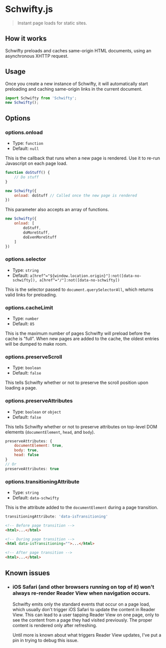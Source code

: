 # Schwifty.js
> Instant page loads for static sites.


## How it works
Schwifty preloads and caches same-origin HTML documents, using an asynchronous XHTTP request.


## Usage
Once you create a new instance of Schwifty, it will automatically start preloading and caching same-origin links in the current document.

```javascript
import Schwifty from 'Schwifty';
new Schwifty();
```


## Options

### options.onload
- Type: `function`
- Default: `null`

This is the callback that runs when a new page is rendered. Use it to re-run Javascript on each page load.

```javascript
function doStuff() {
	// Do stuff
}

new Schwifty({
	onload: doStuff // Called once the new page is rendered
})
```

This parameter also accepts an array of functions.

```javascript
new Schwifty({
	onload: [
		doStuff,
		doMoreStuff,
		doEvenMoreStuff
	]
})
```


### options.selector
- Type: `string`
- Default: `a[href^="${window.location.origin}"]:not([data-no-schwifty]), a[href^="/"]:not([data-no-schwifty])`

This is the selector passed to `document.querySelectorAll`, which returns valid links for preloading.


### options.cacheLimit
- Type: `number`
- Default: `85`

This is the maximum number of pages Schwifty will preload before the cache is "full". When new pages are added to the cache, the oldest entries will be dumped to make room.


### options.preserveScroll
- Type: `boolean`
- Default: `false`

This tells Schwifty whether or not to preserve the scroll position upon loading a page.


### options.preserveAttributes
- Type: `boolean` or `object`
- Default: `false`

This tells Schwifty whether or not to preserve attributes on top-level DOM elements (`documentElement`, `head`, and `body`).

```javascript
preserveAttributes: {
	documentElement: true,
	body: true,
	head: false
}
// Or
preserveAttributes: true
```


### options.transitioningAttribute
- Type: `string`
- Default: `data-schwifty`

This is the attribute added to the `documentElement` during a page transition.

```javascript
transitioningAttribute: 'data-isTransitioning'
```
```html
<!-- Before page transition -->
<html>...</html>

<!-- During page transition -->
<html data-isTransitioning="">...</html>

<!-- After page transition -->
<html>...</html>
```

## Known issues
- ### iOS Safari (and other browsers running on top of it) won't always re-render Reader View when navigation occurs.
  Schwifty emits only the standard events that occur on a page load, which usually don't trigger iOS Safari to update the content in Reader View. This can lead to a user tapping Reader View on one page, only to see the content from a page they had visited previously. The proper content is rendered only after refreshing.

	Until more is known about what triggers Reader View updates, I've put a pin in trying to debug this issue.